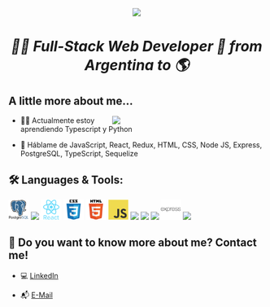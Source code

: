 <p align="center" >
<img src="https://camo.githubusercontent.com/b40aa6e0a49e00065a11b3773f9f4d7098be2fed4da538a0a32abb74992a7869/68747470733a2f2f726973686176616e616e642e6769746875622e696f2f7374617469632f696d616765732f6772656574696e67732e676966" width="500px"  />   

 <p/>
 
 <h1 align="center" >   <i > 👩‍💻 Full-Stack Web Developer 🚀 from Argentina to 🌎</i>  </h1>
 

 
 
 <h2> A little more about me...</h2>

<img  align="right"  src="https://c.tenor.com/AlUkiGkR2j8AAAAM/new-game-ahagon-umiko-programming.gif" width="300"/>

- 👩‍💻 Actualmente estoy aprendiendo Typescript y Python

- 💬 Háblame de JavaScript, React, Redux, HTML, CSS, Node JS, Express, PostgreSQL, TypeScript, Sequelize


<!--

<h1> ¡Hello there! <img src="https://raw.githubusercontent.com/sciencepal/sciencepal/master/assets/Hi.gif" width="40"/>  </h1>   

- 🍎Mentalidad de principiante ( abierto al aprendizaje )

### Hello there 👋

**CMara14/CMara14** is a ✨ _special_ ✨ repository because its `README.md` (this file) appears on your GitHub profile.

Here are some ideas to get you started:

- 🔭 I’m currently working on ...
- 🌱 I’m currently learning ...
- 👯 I’m looking to collaborate on ...
- 🤔 I’m looking for help with ...
- 💬 Ask me about ...
- ⚡ Fun fact: ...

 <h2 align="center">   </br> Gracias por tomarse el tiempo para ver mi perfil de GitHub 😄    </h2>
 

Beginning my career as a Full Stack Developer looking for new experiences and a lot of knowledge around the world.

-->


<h2>🛠 Languages & Tools:</h2>

<img src="https://raw.githubusercontent.com/devicons/devicon/master/icons/postgresql/postgresql-original-wordmark.svg" width="40"/> <img src="https://camo.githubusercontent.com/5fa137d222dde7b69acd22c6572a065ce3656e6ffa1f5e88c1b5c7a935af3cc6/68747470733a2f2f63646e2e6a7364656c6976722e6e65742f67682f64657669636f6e732f64657669636f6e2f69636f6e732f7673636f64652f7673636f64652d6f726967696e616c2e737667" width="40"/> <img src="https://raw.githubusercontent.com/devicons/devicon/master/icons/react/react-original-wordmark.svg" width="40"/> <img src="https://raw.githubusercontent.com/devicons/devicon/master/icons/css3/css3-original-wordmark.svg" width="40"/> <img src="https://raw.githubusercontent.com/devicons/devicon/master/icons/html5/html5-original-wordmark.svg" width="40"/> <img src="https://raw.githubusercontent.com/devicons/devicon/master/icons/javascript/javascript-original.svg" width="40"/> <img src="https://raw.githubusercontent.com/blackcater/blackcater/main/images/logo-nodejs.svg" width="40"/> <img src="https://camo.githubusercontent.com/93b32389bf746009ca2370de7fe06c3b5146f4c99d99df65994f9ced0ba41685/68747470733a2f2f7777772e766563746f726c6f676f2e7a6f6e652f6c6f676f732f676574706f73746d616e2f676574706f73746d616e2d69636f6e2e737667" width="40"/> <img src="https://camo.githubusercontent.com/8b932cba9de56c2969c04499c818c1d87aca848f71b0d144ab754a46296b6200/68747470733a2f2f7777772e766563746f726c6f676f2e7a6f6e652f6c6f676f732f6a735f7765627061636b2f6a735f7765627061636b2d69636f6e2e737667" width="40"/> <img src="https://raw.githubusercontent.com/devicons/devicon/master/icons/express/express-original-wordmark.svg" width="40"/> <img src="https://camo.githubusercontent.com/dc9e7e657b4cd5ba7d819d1a9ce61434bd0ddbb94287d7476b186bd783b62279/68747470733a2f2f63646e2e6a7364656c6976722e6e65742f67682f64657669636f6e732f64657669636f6e2f69636f6e732f6769742f6769742d6f726967696e616c2e737667" width="40"/> 

<h2> 💌 Do you want to know more about me? Contact me!</h2>

- 💻 [LinkedIn](https://www.linkedin.com/in/constanza-mara%C3%B1on/)

- 📬 [E-Mail](mailto:constanza.aymara@gmail.com)




